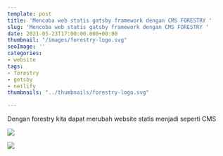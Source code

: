 ```yaml
---
template: post
title: 'Mencoba web statis gatsby framework dengan CMS FORESTRY '
slug: 'Mencoba web statis gatsby framework dengan CMS FORESTRY '
date: 2021-05-23T17:00:00.000+00:00
thumbnail: "/images/forestry-logo.svg"
seoImage: ''
categories:
- website
tags:
- forestry
- getsby
- netlify
thumbnails: "../thumbnails/forestry-logo.svg"

---
```

Dengan forestry kita dapat merubah website statis menjadi seperti CMS

![](/images/forestry-dasboard.PNG)

![](https://cdn.forestry.io/assets/forestry-logotype-pos-c71a6bd237d9199d0457ba2811553997ff5bab0d2cd0e740686ab26c00d9c240.svg)
